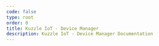 ```yaml
---
code: false
type: root
order: 0
title: Kuzzle IoT - Device Manager
description: Kuzzle IoT - Device Manager Documentation
---
```


<Redirect to="guides/devices" />